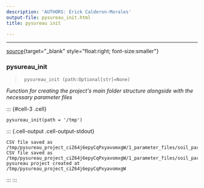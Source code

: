 ```yaml
---
description: 'AUTHORS: Erick Calderon-Morales'
output-file: pysureau_init.html
title: pysureau init

---
```



<!-- WARNING: THIS FILE WAS AUTOGENERATED! DO NOT EDIT! -->

---

[source](https://github.com/ecamo19/pysureau/blob/master/pysureau/pysureau_init.py#L18){target="_blank" style="float:right; font-size:smaller"}

### pysureau_init

>      pysureau_init (path:Optional[str]=None)

*Function for creating the project's main folder structure alongside with the necessary parameter files*


::: {#cell-3 .cell}
``` {.python .cell-code}
pysureau_init(path = '/tmp')
```

::: {.cell-output .cell-output-stdout}
```
CSV file saved as /tmp/pysureau_project_ciZ64j6epyCqPxyavomxgW/1_parameter_files/soil_parameters_vg.csv
CSV file saved as /tmp/pysureau_project_ciZ64j6epyCqPxyavomxgW/1_parameter_files/soil_parameters_campbell.csv
pysureau project created at /tmp/pysureau_project_ciZ64j6epyCqPxyavomxgW
```
:::
:::


